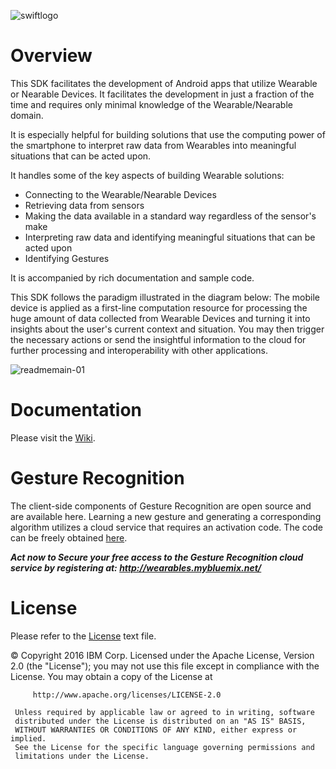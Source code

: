 ![swiftlogo](https://cloud.githubusercontent.com/assets/13234255/13202965/cfe9dafc-d8b3-11e5-96ed-4aadaf169448.png)

# Overview
This SDK facilitates the development of Android apps that utilize Wearable or Nearable Devices. It facilitates the development in just a fraction of the time and requires only minimal knowledge of the Wearable/Nearable domain.

It is especially helpful for building solutions that use the computing power of the smartphone to interpret raw data from Wearables into meaningful situations that can be acted upon.

It handles some of the key aspects of building Wearable solutions:
- Connecting to the Wearable/Nearable Devices
- Retrieving data from sensors
- Making the data available in a standard way regardless of the sensor's make
- Interpreting raw data and identifying meaningful situations that can be acted upon
- Identifying Gestures

It is accompanied by rich documentation and sample code.

This SDK follows the paradigm illustrated in the diagram below: 
The mobile device is applied as a first-line computation resource for processing the huge amount of data collected from Wearable Devices and turning it into insights about the user's current context and situation. You may then trigger the necessary actions or send the insightful information to the cloud for further processing and interoperability with other applications.

![readmemain-01](https://cloud.githubusercontent.com/assets/13234255/13203271/4ae552c8-d8bd-11e5-97c8-2c0e1204e445.png)


# Documentation
Please visit the [Wiki](https://github.com/ibm-wearables-sdk-for-mobile/ibm-wearables-android-sdk/wiki).

# Gesture Recognition
The client-side components of Gesture Recognition are open source and are available here. Learning a new gesture and generating a corresponding algorithm utilizes a cloud service that requires an activation code. The code can be freely obtained [here](http://wearables.mybluemix.net/).

***Act now to Secure your free access to the Gesture Recognition cloud service by registering at: http://wearables.mybluemix.net/*** 

# License

Please refer to the [License](https://github.com/ibm-wearables-sdk-for-mobile/ibm-wearables-android-sdk/blob/master/License.txt) text file.

   © Copyright 2016 IBM Corp.
     Licensed under the Apache License, Version 2.0 (the "License");
     you may not use this file except in compliance with the License.
     You may obtain a copy of the License at
     
         http://www.apache.org/licenses/LICENSE-2.0
         
     Unless required by applicable law or agreed to in writing, software
     distributed under the License is distributed on an "AS IS" BASIS,
     WITHOUT WARRANTIES OR CONDITIONS OF ANY KIND, either express or implied.
     See the License for the specific language governing permissions and
     limitations under the License.
